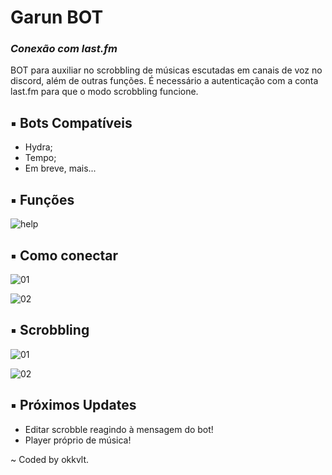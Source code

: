 # Garun BOT
### _Conexão com last.fm_

BOT para auxiliar no scrobbling de músicas escutadas em canais de voz no discord, além de outras funções. É necessário a autenticação com a conta last.fm para que o modo scrobbling funcione.

## ▪ Bots Compatíveis

- Hydra;
- Tempo;
- Em breve, mais...

## ▪ Funções

![help](https://i.imgur.com/VeXDebi.png)

## ▪ Como conectar

![01](https://i.imgur.com/N0v9OYc.png)

![02](https://i.imgur.com/DGMcqAM.png)

## ▪ Scrobbling

![01](https://i.imgur.com/V38eiZl.png)

![02](https://i.imgur.com/aQYFYhs.png)

## ▪ Próximos Updates

- Editar scrobble reagindo à mensagem do bot!
- Player próprio de música!

\~ Coded by okkvlt.
